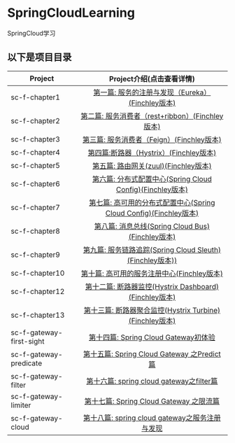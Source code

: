 # SpringCloudLearning

SpringCloud学习

## 以下是项目目录

| Project               | Project介绍(点击查看详情)     |
| --------              |          :----:             |
| sc-f-chapter1         |         [第一篇: 服务的注册与发现（Eureka）(Finchley版本)][1]            |
| sc-f-chapter2         |         [第二篇: 服务消费者（rest+ribbon）(Finchley版本)][2]            |
| sc-f-chapter3         |         [ 第三篇: 服务消费者（Feign）(Finchley版本) ][3]            |
| sc-f-chapter4         |         [ 第四篇:断路器（Hystrix）(Finchley版本) ][4]            |
| sc-f-chapter5         |         [ 第五篇: 路由网关(zuul)(Finchley版本) ][5]            |
| sc-f-chapter6         |         [ 第六篇: 分布式配置中心(Spring Cloud Config)(Finchley版本) ][6]            |
| sc-f-chapter7         |         [ 第七篇: 高可用的分布式配置中心(Spring Cloud Config)(Finchley版本) ][7]            |
| sc-f-chapter8         |         [ 第八篇: 消息总线(Spring Cloud Bus)(Finchley版本) ][8]            |
| sc-f-chapter9         |         [ 第九篇: 服务链路追踪(Spring Cloud Sleuth)(Finchley版本)) ][9]            |
| sc-f-chapter10         |         [ 第十篇: 高可用的服务注册中心(Finchley版本) ][10]            |
| sc-f-chapter12         |         [ 第十二篇: 断路器监控(Hystrix Dashboard)(Finchley版本) ][12]            |
| sc-f-chapter13         |         [ 第十三篇: 断路器聚合监控(Hystrix Turbine)(Finchley版本) ][13]            |
| sc-f-gateway-first-sight          |         [第十四篇: Spring Cloud Gateway初体验][14]            |
| sc-f-gateway-predicate          |         [第十五篇: Spring Cloud Gateway 之Predict篇][15]            |
| sc-f-gateway-filter          |         [第十六篇: spring cloud gateway之filter篇][16]            |
| sc-f-gateway-limiter          |         [第十七篇: Spring Cloud Gateway 之限流篇][17]            |
| sc-f-gateway-cloud          |         [第十八篇: spring cloud gateway之服务注册与发现][18]            |

[1]:https://github.com/yueyue10/SpringCloudLearning/tree/master/sc-f-chapter1
[2]:https://github.com/yueyue10/SpringCloudLearning/tree/master/sc-f-chapter2
[3]:https://github.com/yueyue10/SpringCloudLearning/tree/master/sc-f-chapter3
[4]:https://github.com/yueyue10/SpringCloudLearning/tree/master/sc-f-chapter4
[5]:https://github.com/yueyue10/SpringCloudLearning/tree/master/sc-f-chapter5
[6]:https://github.com/yueyue10/SpringCloudLearning/tree/master/sc-f-chapter6
[7]:https://github.com/yueyue10/SpringCloudLearning/tree/master/sc-f-chapter7
[8]:https://github.com/yueyue10/SpringCloudLearning/tree/master/sc-f-chapter8
[9]:https://github.com/yueyue10/SpringCloudLearning/tree/master/sc-f-chapter9
[10]:https://github.com/yueyue10/SpringCloudLearning/tree/master/sc-f-chapter10
[12]:https://github.com/yueyue10/SpringCloudLearning/tree/master/sc-f-chapter12
[13]:https://github.com/yueyue10/SpringCloudLearning/tree/master/sc-f-chapter13
[14]:https://github.com/yueyue10/SpringCloudLearning/tree/master/sc-f-gateway-first-sight
[15]:https://github.com/yueyue10/SpringCloudLearning/tree/master/sc-f-gateway-predicate
[16]:https://github.com/yueyue10/SpringCloudLearning/tree/master/sc-f-gateway-filter
[17]:https://github.com/yueyue10/SpringCloudLearning/tree/master/sc-f-gateway-limiter
[18]:https://github.com/yueyue10/SpringCloudLearning/tree/master/sc-f-gateway-cloud


